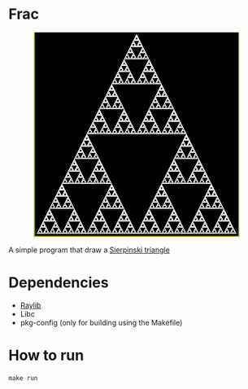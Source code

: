 # Frac

<p align=center>
  <img src="./frac.png">
</p>

A simple program that draw a [Sierpinski triangle](https://en.wikipedia.org/wiki/Sierpi%C5%84ski_triangle)

# Dependencies

- [Raylib](https://www.raylib.com/)
- Libc
- pkg-config (only for building using the Makefile)

# How to run

```console
make run
```
